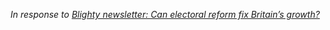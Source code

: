 *In response to [Blighty newsletter: Can electoral reform fix Britain’s growth?](https://www.economist.com/britain/2025/07/22/blighty-newsletter-can-electoral-reform-fix-britains-growth)*